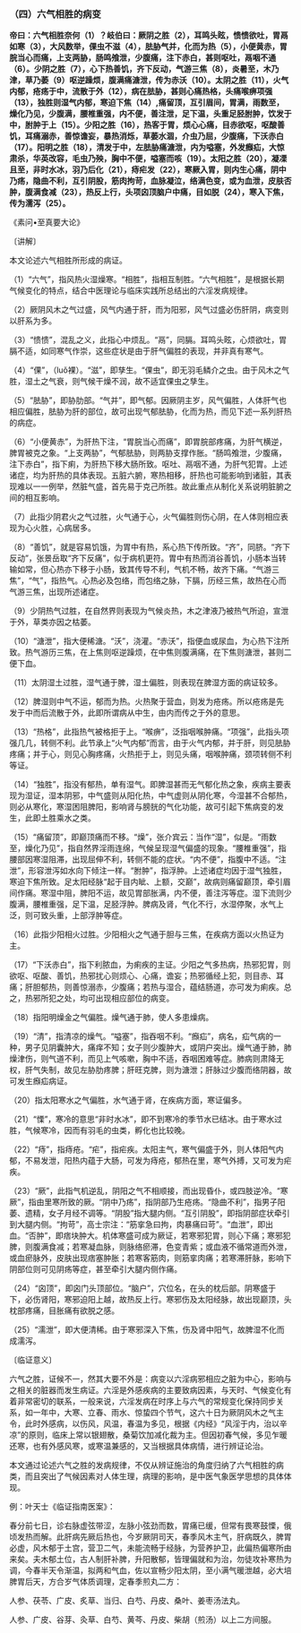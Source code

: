 ### （四）六气相胜的病变

**帝曰：六气相胜奈何（1）？岐伯曰：厥阴之胜（2），耳鸣头眩，愦愦欲吐，胃鬲如寒（3），大风数举，倮虫不滋（4），胠胁气并，化而为热（5），小便黄赤，胃脘当心而痛，上支两胁，肠鸣飧泄，少腹痛，注下赤白，甚则呕吐，鬲咽不通（6）。少阴之胜（7），心下热善饥，齐下反动，气游三焦（8），炎暑至，木乃津，草乃萎（9）呕逆躁烦，腹满痛溏泄，传为赤沃（10）。太阴之胜（11），火气内郁，疮疡于中，流散于外（12），病在胠胁，甚则心痛热格，头痛喉痹项强（13），独胜则湿气内郁，寒迫下焦（14）,痛留顶，互引眉间，胃满，雨数至，燥化乃见，少腹满，腰椎重强，内不便，善注泄，足下温，头重足胫胕肿，饮发于中，胕肿于上（15）。少阳之胜（16），热客于胃，烦心心痛，目赤欲呕，呕酸善饥，耳痛溺赤，善惊谵妄，暴热消烁，草萎水涸，介虫乃屈，少腹痛，下沃赤白（17）。阳明之胜（18），清发于中，左胠胁痛溏泄，内为嗌塞，外发㿗疝，大惊肃杀，华英改容，毛虫乃殃，胸中不便，嗌塞而咳（19）。太阳之胜（20），凝凓且至，非时水冰，羽乃后化（21），痔疟发（22），寒厥入胃，则内生心痛，阴中乃疡，隐曲不利，互引阴股，筋肉拘苛，血脉凝泣，络满色变，或为血泄，皮肤否肿，腹满食减（23），热反上行，头项囟顶脑户中痛，目如脱（24），寒入下焦，传为濡泻（25）。**

​《素问•至真要大论》

〔讲解〕

本文论述六气相胜所形成的病证。

（1）“六气”，指风热火湿燥寒。“相胜”，指相互制胜。“六气相胜”，是根据长期气候变化的特点，结合中医理论与临床实践所总结出的六淫发病规律。

（2）厥阴风木之气过盛，风气内通于肝，而为阳邪，风气过盛必伤肝阴，病变则以肝系为多。

（3）“愦愦”，混乱之义，此指心中烦乱。“鬲”，同膈。耳鸣头眩，心烦欲吐，胃膈不适，如同寒气作崇，这些症状是由于肝气偏胜的表现，并非真有寒气。

（4）“倮”，（luǒ裸）。“滋”，即孳生。“倮虫”，即无羽毛鳞介之虫。由于风木之气胜，湿土之气衰，则气候干燥不润，故不适宜倮虫之孳生。

（5）“胠胁”，即胁肋部。“气并”，即气郁。因厥阴主岁，风气偏胜，人体肝气也相应偏胜，胠胁为肝的部位，故可出现气郁胠胁，化而为热，而见下述一系列肝热的病症。

（6）“小便黄赤”，为肝热下注，“胃脘当心而痛”，即胃脘部疼痛，为肝气横逆，脾胃被克之象。“上支两胁”，气郁胠胁，则两胁支撑作胀。“肠鸣飧泄，少腹痛，注下赤白”，指下痢，为肝热下移大肠所致。呕吐、鬲咽不通，为肝气犯胃。上述诸症，均为肝热的具体表现。五脏六腑，寒热相移，肝热也可能影响到诸脏，其表现难以一一例举，然脏气盛，首先易于克己所胜。故此重点从制化关系说明脏腑之间的相互影响。

（7）此指少阴君火之气过胜，火气通于心，火气偏胜则伤心阴，在人体则相应表现为心火胜，心病居多。

（8）“善饥”，就是容易饥饿，为胃中有热，系心热下传所致。“齐”，同脐。“齐下反动”，张景岳取“齐下反痛”，似于病机更符。胃中有热而消谷善饥，小肠本当转输如常，但心热亦下移于小肠，致其传导不利，气机不畅，故齐下痛。“气游三焦”，“气”，指热气。心热必及包络，而包络之脉，下膈，历经三焦，故热在心而气游三焦，出现所述诸症。

（9）少阴热气过胜，在自然界则表现为气候炎热，木之津液乃被热气所迫，宣泄于外，草类亦因之枯萎。

（10）“溏泄”，指大便稀溏。“沃”，浇灌。“赤沃”，指便血或尿血，为心热下注所致。热气游历三焦，在上焦则呕逆躁烦，在中焦则腹满痛，在下焦则溏泄，甚则二便下血。

（11）太阴湿土过胜，湿气通于脾，湿土偏胜，则表现在脾湿方面的病证较多。

（12）脾湿则中气不运，郁而为热。火热聚于营血，则发为疮疡。所以疮疡是先发于中而后流散于外，此即所谓病从中生，由内而传之于外的意思。

（13）“热格”，此指热气被格拒于上。“喉痹”，泛指咽喉肿痛。“项强”，此指头项强几几，转侧不利。此节承上“火气内郁”而言，由于火气内郁，并于肝，则见胠胁疼痛；并于心，则见心胸疼痛，火热拒于上，则见头痛，咽喉肿痛，颈项转侧不利等证。

（14）“独胜”，指没有郁热，单有湿气。即脾湿甚而无气郁化热之象，疾病主要表现为湿证，湿本阴邪，中气盛则从阳化热，中气虚则从阴化寒，今湿甚不合郁热，则必从寒化，寒湿困阻脾阳，影响肾与膀胱的气化功能，故可引起下焦病变的发生，此即土胜乘水之类。

（15）“痛留顶”，即巅顶痛而不移。“燥”，张介宾云：当作“湿”，似是。“雨数至，燥化乃见”，指自然界淫雨连绵，气候呈现湿气偏盛的现象。“腰椎重强”，指腰部因寒湿阻滞，出现屈伸不利，转侧不能的症状。“内不便”，指腹中不适。“注泄”，形容泄泻如水向下倾注一样。“胕肿”，指浮肿。上述诸症均因于湿气独胜，寒迫下焦所致。足太阳经脉“起于目内眦、上额，交巅”，故病则痛留巅顶，牵引眉间作痛。寒湿中阻，脾阳不运，故见胃部胀满，内不便，善注泻等症。湿下流则少腹满，腰椎重强，足下温，足胫浮肿。脾病及肾，气化不行，水湿停聚，水气上泛，则可致头重，上部浮肿等症。

（16）此指少阳相火过胜。少阳相火之气通于胆与三焦，在疾病方面以火热证为主。

（17）“下沃赤白”，指下利脓血，为痢疾的主证。少阳之气多热病，热邪犯胃，则欲呕、呕酸、善饥，热邪扰心则烦心、心痛，谵妄；热邪循经上犯，则目赤、耳痛；肝胆郁热，则善惊溺赤，少腹痛；若热与湿合，蕴结肠道，亦可发为痢疾。总之，热邪所犯之处，均可出现相应部位的病变。

（18）指阳明燥金之气偏胜。燥气通于肺，使人多患燥病。

（19）“清”，指清凉的燥气。“嗌塞”，指吞咽不利。“㿗疝”，病名，疝气病的一种，男子见阴囊肿大，痛痒不知；女子则少腹肿大，或阴户突出。燥气通于肺，肺燥津伤，则气道不利，而见上气咳嗽，胸中不适，吞咽困难等症。肺病则肃降无权，肝气失制，故见左胁肋疼脾；肝旺克脾，则为溏泄；肝脉过少腹而络阴器，故可发生㿗疝病证。

（20）指太阳寒水之气偏胜，水气通于肾，在疾病方面，寒证偏多。

（21）“慄”，寒冷的意思“非时水冰”，即不到寒冷的季节水已结冰。由于寒水过胜，气候寒冷，因而有羽毛的虫类，孵化也比较晚。

（22）“痔”，指痔疮。“疟”，指疟疾。太阳主气，寒气偏盛于外，则人体阳气内郁，不易发泄，阳热内蕴于大肠，可发为痔疮，郁热在里，寒气外搏，又可发为疟疾。

（23）“厥”，此指气机逆乱，阴阳之气不相顺接，而出现昏仆，或四肢逆冷。“寒厥”，指由里寒所致的厥。“阴中乃疡”，指阴部乃生疮疡。“隐曲不利”，指男子阳萎、遗精，女子月经不调等。“阴股”指大腿内侧。“互引阴股”，即指阴部症状牵引到大腿内侧。“拘苛”，高士宗注：“筋挛急曰拘，肉暴痛曰苛”。“血泄”，即出血。“否肿”，即痞块肿大。机体寒盛可成为厥证，若寒邪犯胃，则心下痛；寒邪犯脾，则腹满食减；若寒凝血脉，则脉络瘀滞，色变青紫；或血液不循常道而外泄，或血瘀脉外，皮肤出现痞塞肿胀；若寒客筋肉，则筋挛肉痛；若寒滞肝脉，影响下阴部位则可见阴疡等症，甚至牵引大腿内侧作痛。

（24）“囟顶”，即囟门头顶部位。“脑户”，穴位名，在头的枕后部。阴寒盛于下，必伤肾阳，寒邪迫阳上越，故热反上行。寒邪伤及太阳经脉，故出现巅顶，头枕部疼痛，目胀痛有欲脱之感。

（25）“濡泄”，即大便清稀。由于寒邪深入下焦，伤及肾中阳气，故脾湿不化而成濡泻。

〔临证意义〕

六气之胜，证候不一，然其大要不外是：病变以六淫病邪相应之脏为中心，影响与之相关的脏器而发生病证。六淫是外感疾病的主要致病因素，与天时、气候变化有着非常密切的联系，一般来说，六淫发病在时序上与六气的常规变化保持同步关系，如一年中，大寒、立春、雨水、惊蛰四个节气，这六十日为厥阴风木之气主令，此时外感病，以伤风，风温，春温为多见，根据《内经》“风淫于内，治以辛凉”的原则，临床上常以银翅散，桑菊饮加减化裁为主。但因初春气候，多见乍暖还寒，也有外感风寒，或寒温兼感的，又当根据具体病情，进行辨证论治。

本文通过论述六气之胜的发病规律，不仅从辨证施治的角度归纳了六气相胜的病类，而且突出了气候因素对人体生理，病理的影响，是中医气象医学思想的具体体现。

例：叶天士《临证指南医案》：

春分前七日，诊右脉虚弦带涩，左脉小弦劲而数，胃痛已缓，但常有畏寒鼓慄，俄顷发热而解。此肝病先厥后热也，今岁厥阴司天，春季风木主气，肝病既久，脾胃必虚，风木郁于土宫，营卫二气，未能流畅于经脉，为营养护卫，此偏热偏寒所由来矣。夫木郁土位，古人制肝补脾，升阳散郁，皆理偏就和为治，勿徒攻补寒热为调，今春半天令渐温，拟两和气血，佐以宣畅少阳太阴，至小满气暖泄越，必大培脾胃后天，方合岁气体质调理，定春季煎丸二方：

人参、茯苓、广皮、炙草、当归、白芍、丹皮、桑叶、姜枣汤法丸。

人参、广皮、谷芽、灸草、白芍、黄芩、丹皮、柴胡（煎汤）以上二方间服。

